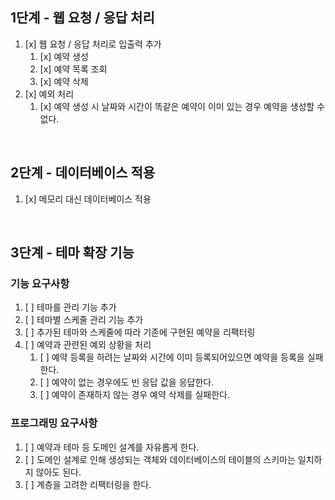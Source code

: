 ## 1단계 - 웹 요청 / 응답 처리

1. [x] 웹 요청 / 응답 처리로 입출력 추가
   1. [x] 예약 생성
   2. [x] 예약 목록 조회
   3. [x] 예약 삭제
2. [x] 예외 처리
   1. [x] 예약 생성 시 날짜와 시간이 똑같은 예약이 이미 있는 경우 예약을 생성할 수 없다.

<br>

## 2단계 - 데이터베이스 적용

1. [x] 메모리 대신 데이터베이스 적용

<br>

## 3단계 - 테마 확장 기능

### 기능 요구사항

1. [ ] 테마를 관리 기능 추가
2. [ ] 테마별 스케줄 관리 기능 추가
3. [ ] 추가된 테마와 스케줄에 따라 기존에 구현된 예약을 리팩터링
4. [ ] 예약과 관련된 예외 상황을 처리
   1. [ ] 예약 등록을 하려는 날짜와 시간에 이미 등록되어있으면 예약을 등록을 실패한다.
   2. [ ] 예약이 없는 경우에도 빈 응답 값을 응답한다.
   3. [ ] 예약이 존재하지 않는 경우 예약 삭제를 실패한다.

### 프로그래밍  요구사항

1. [ ] 예약과 테마 등 도메인 설계를 자유롭게 한다.
2. [ ] 도메인 설계로 인해 생성되는 객체와 데이터베이스의 테이블의 스키마는 일치하지 않아도 된다.
3. [ ] 계층을 고려한 리팩터링을 한다.
